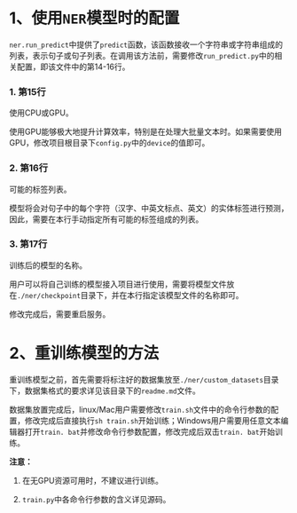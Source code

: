 # 1、使用`NER`模型时的配置

`ner.run_predict`中提供了`predict`函数，该函数接收一个字符串或字符串组成的列表，表示句子或句子列表。在调用该方法前，需要修改`run_predict.py`中的相关配置，即该文件中的第14-16行。

### 1. 第15行

使用CPU或GPU。

使用GPU能够极大地提升计算效率，特别是在处理大批量文本时。如果需要使用GPU，修改项目根目录下`config.py`中的`device`的值即可。

### 2. 第16行

可能的标签列表。

模型将会对句子中的每个字符（汉字、中英文标点、英文）的实体标签进行预测，因此，需要在本行手动指定所有可能的标签组成的列表。

### 3. 第17行

训练后的模型的名称。

用户可以将自己训练的模型接入项目进行使用，需要将模型文件放在`./ner/checkpoint`目录下，并在本行指定该模型文件的名称即可。

修改完成后，需要重启服务。

# 2、重训练模型的方法

重训练模型之前，首先需要将标注好的数据集放至`./ner/custom_datasets`目录下，数据集格式的要求详见该目录下的`readme.md`文件。

数据集放置完成后，linux/Mac用户需要修改`train.sh`文件中的命令行参数的配置，修改完成后直接执行`sh train.sh`开始训练；Windows用户需要用任意文本编辑器打开`train.
bat`并修改命令行参数配置，修改完成后双击`train.
bat`开始训练。

**注意：**

1. 在无GPU资源可用时，不建议进行训练。
 
2. `train.py`中各命令行参数的含义详见源码。
